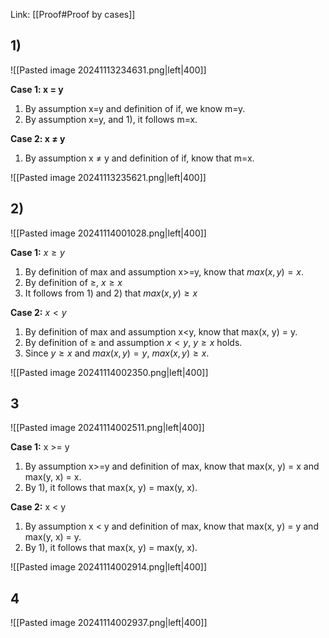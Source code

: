 Link: [[Proof#Proof by cases]]

## 1)
![[Pasted image 20241113234631.png|left|400]]

**Case 1: x = y**
1. By assumption x=y and definition of if, we know m=y.
2. By assumption x=y, and 1), it follows m=x.

**Case 2: x $\neq$ y**
1. By assumption x $\neq$ y and definition of if, know that m=x.

![[Pasted image 20241113235621.png|left|400]]

## 2)
![[Pasted image 20241114001028.png|left|400]]

**Case 1:** $x\ge y$
1. By definition of max and assumption x>=y, know that $max(x, y) = x$.
2. By definition of $\ge$, $x\ge x$
3. It follows from 1) and 2) that $max(x, y) \ge x$

**Case 2:** $x<y$
1. By definition of max and assumption x<y, know that max(x, y) = y.
2. By definition of $\ge$ and assumption $x < y$, $y\ge x$ holds.
3. Since $y\ge x$ and $max(x, y) = y$, $max(x,y) \ge x$.

![[Pasted image 20241114002350.png|left|400]]

## 3
![[Pasted image 20241114002511.png|left|400]]

**Case 1:** x >= y
1. By assumption x>=y and definition of max, know that max(x, y) = x and max(y, x) = x.
2. By 1), it follows that max(x, y) = max(y, x).

**Case 2:** x < y
1. By assumption x < y and definition of max, know that max(x, y) = y and max(y, x) = y.
2. By 1), it follows that max(x, y) = max(y, x).

![[Pasted image 20241114002914.png|left|400]]

## 4
![[Pasted image 20241114002937.png|left|400]]
